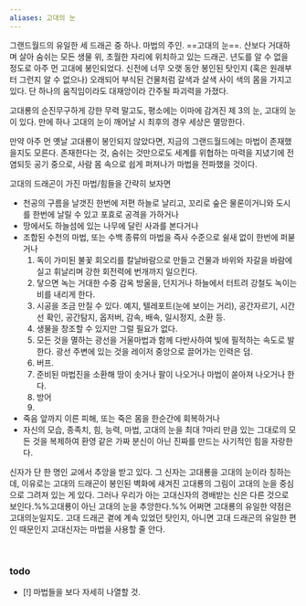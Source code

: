 ```yaml
---
aliases: 고대의 눈
---
```



그랜드월드의 유일한 세 드래곤 중 하나. 마법의 주인. ==고대의 눈==.
산보다 거대하며 살아 숨쉬는 모든 생물 위, 초월한 자리에 위치하고 있는 드래곤.
년도를 알 수 없을 정도로 아주 먼 고대에 봉인되었다.
신전에 너무 오랫 동안 봉인된 탓인지 (혹은 원래부터 그런지 알 수 없으나) 오래되어 부식된 건물처럼 갈색과 살색 사이 색의 몸을 가지고 있다.
단 하나의 움직임이라도 대재앙이라 간주될 파괴력을 가졌다.

고대룡의 순진무구하게 강한 무력 말고도, 평소에는 이마에 감겨진 제 3의 눈, 고대의 눈이 있다. 만에 하나 고대의 눈이 깨어날 시 최후의 경우 세상은 멸망한다.

만약 아주 먼 옛날 고대룡이 봉인되지 않았다면, 지금의 그랜드월드에는 마법이 존재했을지도 모른다. 존재한다는 것, 숨쉬는 것만으로도 세계를 위협하는 마력을 지녔기에 전염되듯 공기 중으로, 사람 몸 속으로 쉽게 퍼져나가 마법을 전파했을 것이다. 

고대의 드래곤이 가진 마법/힘들을 간략히 보자면
- 천공의 구름을 날갯진 한번에 저편 하늘로 날리고, 꼬리로 숲은 물론이거니와 도시를 한번에 날릴 수 있고 포효로 공격을 가하거나
- 땅에서도 하늘섬에 있는 나무에 달린 사과를 본다거나
- 조합된 수천의 마법, 또는 수백 종류의 마법을 즉사 수준으로 쉴새 없이 한번에 퍼붇거나
    1. 독이 가미된 불꽃 회오리를 칼날바람으로 만들고 건물과 바위와 자갈을 바람에 실고 휘날리며 강한 회전력에 번개까지 일으킨다.
    2. 닿으면 녹는 거대한 수중 감옥 방울을, 던지거나 하늘에서 터트려 강철도 녹이는 비를 내리게 한다.
    3. 시공을 조금 만질 수 있다. 예지, 텔레포트(눈에 보이는 거리), 공간자르기, 시간선 확인, 공간탐지, 옵저버, 감속, 배속, 일시정지, 소환 등.
    4. 생물을 창조할 수 있지만 그럴 필요가 없다.
    5. 모든 것을 멸하는 광선을 거울마법과 함께 다반사하여 빛에 필적하는 속도로 발한다. 광선 주변에 있는 것을 레이저 중앙으로 끌어가는 인력은 덤.
    6. 버프.
    7. 준비된 마법진을 소환해 땅이 솟거나 팔이 나오거나 마법이 쏟아져 나오거나 한다.
    8. 방어
    9. 
- 죽음 앞까지 이른 피해, 또는 죽은 몸을 한순간에 회복하거나
- 자신의 모습, 종족치, 힘, 능력, 마법, 고대의 눈을 최대 ?마리 만큼 있는 그대로의 모든 것을 복제하여 환영 같은 가짜 분신이 아닌 진짜를 만드는 사기적인 힘을 자랑한다.
​

신자가 단 한 명인 교에서 추앙을 받고 있다.
그 신자는 고대룡을 고대의 눈​이라 칭하는데, 이유로는 고대의 드래곤이 봉인된 벽화에 새겨진 고대룡의 그림이 고대의 눈을 중심으로 그려져 있는 게 있다. 그러나 우리가 아는 고대신자의 경배받는 신은 다른 것으로 보인다.%%고대룡이 아닌 고대의 눈을 추앙한다.%% 어쩌면 고대룡의 유일한 약점은 고대의눈일지도.
고대 드래곤 곁에 계속 있었던 탓인지, 아니면 고대 드래곤의 유일한 편인 때문인지 고대신자는 마법을 사용할 줄 안다.

​

### todo
- [!] 마법들을 보다 자세히 나열할 것.